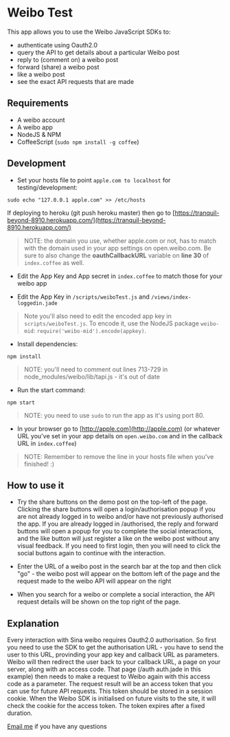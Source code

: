 # Weibo Test

This app allows you to use the Weibo JavaScript SDKs to:
- authenticate using Oauth2.0
- query the API to get details about a particular Weibo post
- reply to (comment on) a weibo post
- forward (share) a weibo post
- like a weibo post
- see the exact API requests that are made

## Requirements

* A weibo account
* A weibo app
* NodeJS & NPM
* CoffeeScript (`sudo npm install -g coffee`)

## Development

* Set your hosts file to point `apple.com to localhost` for testing/development:

```
sudo echo "127.0.0.1 apple.com" >> /etc/hosts
```

If deploying to heroku (git push heroku master) then go to [https://tranquil-beyond-8910.herokuapp.com/](https://tranquil-beyond-8910.herokuapp.com/)

> NOTE: the domain you use, whether apple.com or not, has to match with the domain used in your app settings on open.weibo.com. Be sure to also change the **oauthCallbackURL** variable on **line 30** of `index.coffee` as well.

* Edit the App Key and App secret in `index.coffee` to match those for your weibo app

* Edit the App Key in `/scripts/weiboTest.js` and `/views/index-loggedin.jade`

> Note you'll also need to edit the encoded app key in `scripts/weiboTest.js`. To encode it, use the NodeJS package `weibo-mid`: `require('weibo-mid').encode(appkey)`.

* Install dependencies:

```
npm install
```

> NOTE: you'll need to comment out lines 713-729 in node_modules/weibo/lib/tapi.js - it's out of date

* Run the start command:

```
npm start
```

> NOTE: you need to use `sudo` to run the app as it's using port 80. 

* In your browser go to [http://apple.com](http://apple.com) (or whatever URL you've set in your app details on `open.weibo.com` and in the callback URL in `index.coffee`)

> NOTE: Remember to remove the line in your hosts file when you've finished! :)

## How to use it

* Try the share buttons on the demo post on the top-left of the page. Clicking the share buttons will open a login/authorisation popup if you are not already logged in to weibo and/or have not previously authorised the app. If you are already logged in /authorised, the reply and forward buttons will open a popup for you to complete the social interactions, and the like button will just register a like on the weibo post without any visual feedback. If you need to first login, then you will need to click the social buttons again to continue with the interaction.

* Enter the URL of a weibo post in the search bar at the top and then click "go" - the weibo post will appear on the bottom left of the page and the request made to the weibo API will appear on the right

* When you search for a weibo or complete a social interaction, the API request details will be shown on the top right of the page.

## Explanation

Every interaction with Sina weibo requires Oauth2.0 authorisation. So first you need to use the SDK to get the authorisation URL - you have to send the user to this URL, provinding your app key and callback URL as parameters. Weibo will then redirect the user back to your callback URL, a page on your server, along with an access code. That page (/auth auth.jade in this example) then needs to make a request to Weibo again with this access code as a parameter. The request result will be an access token that you can use for future API requests. This token should be stored in a session cookie. When the Weibo SDK is initialised on future visits to the site, it will check the cookie for the access token. The token expires after a fixed duration.

[Email me](mailto:darryl_snow@apple.com) if you have any questions